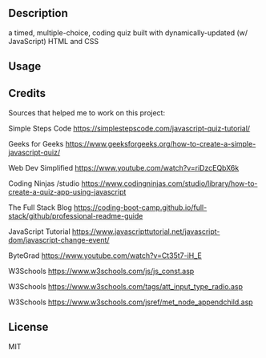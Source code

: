 
# <coding-quiz>
## Description

a timed, multiple-choice, coding quiz built with dynamically-updated (w/ JavaScript) HTML and CSS
## Usage


## Credits
Sources that helped me to work on this project: 

Simple Steps Code https://simplestepscode.com/javascript-quiz-tutorial/

Geeks for Geeks https://www.geeksforgeeks.org/how-to-create-a-simple-javascript-quiz/

Web Dev Simplified https://www.youtube.com/watch?v=riDzcEQbX6k

Coding Ninjas /studio https://www.codingninjas.com/studio/library/how-to-create-a-quiz-app-using-javascript

The Full Stack Blog https://coding-boot-camp.github.io/full-stack/github/professional-readme-guide

JavaScript Tutorial https://www.javascripttutorial.net/javascript-dom/javascript-change-event/

ByteGrad https://www.youtube.com/watch?v=Ct35t7-iH_E

W3Schools https://www.w3schools.com/js/js_const.asp

W3Schools https://www.w3schools.com/tags/att_input_type_radio.asp

W3Schools https://www.w3schools.com/jsref/met_node_appendchild.asp








## License

MIT

